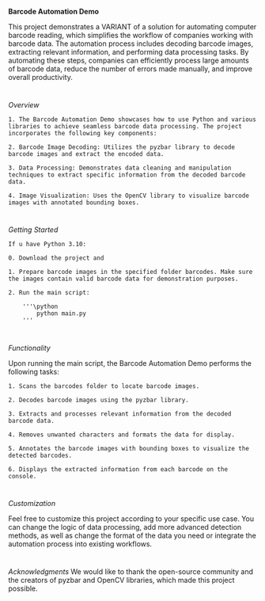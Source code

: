 **Barcode Automation Demo**

This project demonstrates a VARIANT of a solution for automating computer barcode reading, which simplifies the workflow of companies working with barcode data. 
The automation process includes decoding barcode images, extracting relevant information, and performing data processing tasks. 
By automating these steps, companies can efficiently process large amounts of barcode data, reduce the number of errors made manually, and improve overall productivity.
#
*Overview*

	1. The Barcode Automation Demo showcases how to use Python and various libraries to achieve seamless barcode data processing. The project incorporates the following key components:

	2. Barcode Image Decoding: Utilizes the pyzbar library to decode barcode images and extract the encoded data.

	3. Data Processing: Demonstrates data cleaning and manipulation techniques to extract specific information from the decoded barcode data.

	4. Image Visualization: Uses the OpenCV library to visualize barcode images with annotated bounding boxes.
#
*Getting Started* 
	
	If u have Python 3.10:
	
	0. Download the project and 
	
	1. Prepare barcode images in the specified folder barcodes. Make sure the images contain valid barcode data for demonstration purposes.

	2. Run the main script:
		
		'''\python 
			python main.py
		'''
#
*Functionality*

Upon running the main script, the Barcode Automation Demo performs the following tasks:

	1. Scans the barcodes folder to locate barcode images.

	2. Decodes barcode images using the pyzbar library.

	3. Extracts and processes relevant information from the decoded barcode data.

	4. Removes unwanted characters and formats the data for display.

	5. Annotates the barcode images with bounding boxes to visualize the detected barcodes.

	6. Displays the extracted information from each barcode on the console.
#
*Customization*

Feel free to customize this project according to your specific use case. 
You can change the logic of data processing, add more advanced detection methods, 
as well as change the format of the data you need or integrate the automation process into existing workflows.
#

*Acknowledgments*
We would like to thank the open-source community and the creators of pyzbar and OpenCV libraries, which made this project possible.
